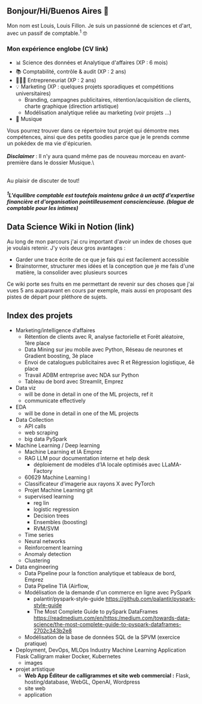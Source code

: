 ## Bonjour/Hi/Buenos Aires 👋

Mon nom est Louis, Louis Fillon. Je suis un passionné de sciences et d'art, avec un passif de comptable.<sup>1</sup> 🤓

### Mon expérience englobe (CV link)
- 📊 Science des données et Analytique d'affaires (XP : 6 mois)
- 📚 Comptabilité, contrôle & audit (XP : 2 ans)
- 👷🏻‍♂️ Entrepreneuriat (XP : 2 ans)
- 💡 Marketing (XP : quelques projets sporadiques et compétitions universitaires)
   - Branding, campagnes publicitaires, rétention/acquisition de clients, charte graphique (direction artistique)
   - Modélisation analytique reliée au marketing (voir projets ...)
- 🎸 Musique

Vous pourrez trouver dans ce répertoire tout projet qui démontre mes compétences, ainsi que des petits goodies parce que je le prends comme un pokédex de ma vie d'épicurien.\
\
***Disclaimer*** : Il n'y aura quand même pas de nouveau morceau en avant-première dans le dossier Musique.\
<!--(mettre des extraits de morceaux avec titre "morceau en avant-première.wav" et maquette de la pochette/calligramme)-->

\
Au plaisir de discuter de tout!


***<h5><sup>1</sup>L'équilibre comptable est toutefois maintenu grâce à un actif d'expertise financière et d'organisation pointilleusement consciencieuse. (blague de comptable pour les intimes) </h5>***

## Data Science Wiki in Notion (link)
Au long de mon parcours j'ai cru important d'avoir un index de choses que je voulais retenir. J'y vois deux gros avantages :
- Garder une trace écrite de ce que je fais qui est facilement accessible
- Brainstormer, structurer mes idées et la conception que je me fais d'une matière, la consolider avec plusieurs sources

Ce wiki porte ses fruits en me permettant de revenir sur des choses que j'ai vues 5 ans auparavant en cours par exemple, mais aussi en proposant des pistes de départ pour pléthore de sujets.

## Index des projets
- Marketing/intelligence d’affaires
    - Rétention de clients avec R, analyse factorielle et Forêt aléatoire, 1ère place
    - Data Mining sur jeu mobile avec Python, Réseau de neurones et Gradient boosting, 3è place
    - Envoi de catalogues publicitaires avec R et Régression logistique, 4è place
    - Travail ADBM entreprise avec NDA sur Python
    - Tableau de bord avec Streamlit, Emprez
- Data viz
    - will be done in detail in one of the ML projects, ref it
    - communicate effectively
- EDA
    - will be done in detail in one of the ML projects
- Data Collection
    - API calls
    - web scraping
    - big data PySpark
- Machine Learning / Deep learning
    - Machine Learning et IA Emprez  
    - RAG LLM pour documentation interne et help desk
        - déploiement de modèles d’IA locale optimisés avec LLaMA-Factory
    - 60629 Machine Learning I
    - Classificateur d'imagerie aux rayons X avec PyTorch
    - Projet Machine Learning git
    - supervised learning
        - reg lin
        - logistic regression
        - Decision trees
        - Ensembles (boosting)
        - RVM/SVM
    - Time series
    - Neural networks
    - Reinforcement learning
    - Anomaly detection
    - Clustering
- Data engineering
    - Data Pipeline pour la fonction analytique et tableaux de bord, Emprez
    - Data Pipeline TIA (Airflow,
    - Modélisation de la demande d'un commerce en ligne avec PySpark
        - palantir/pyspark-style-guide https://github.com/palantir/pyspark-style-guide
        - The Most Complete Guide to pySpark DataFrames https://readmedium.com/en/https:/medium.com/towards-data-science/the-most-complete-guide-to-pyspark-dataframes-2702c343b2e8
    - Modélisation de la base de données SQL de la SPVM (exercice pratique)
- Deployment, DevOps, MLOps
    Industry Machine Learning
    Application Flask Calligram maker
    Docker, Kubernetes
     - images
- projet artistique
    - **Web App Éditeur de calligrammes et site web commercial :** Flask, hosting/database, WebGL, OpenAI, Wordpress
    - site web
    - application

<!--
**lofillon/lofillon** is a ✨ _special_ ✨ repository because its `README.md` (this file) appears on your GitHub profile.
-->
